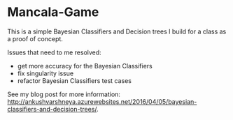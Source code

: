 # Mancala-Game
This is a simple Bayesian Classifiers and Decision trees I build for a class as a proof of concept.

Issues that need to me resolved:
- get more accuracy for the Bayesian Classifiers 
- fix singularity issue
- refactor Bayesian Classifiers test cases

See my blog post for more information: http://ankushvarshneya.azurewebsites.net/2016/04/05/bayesian-classifiers-and-decision-trees/.
